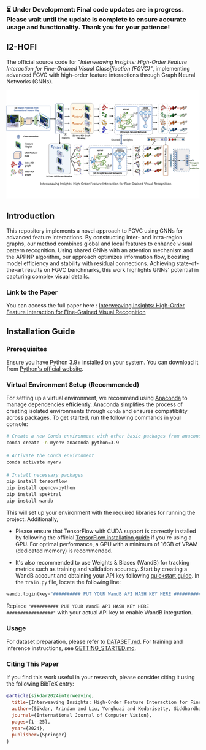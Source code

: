 

### ⏳ Under Development: Final code updates are in progress. Please wait until the update is complete to ensure accurate usage and functionality. Thank you for your patience!

## I2-HOFI
The official source code for *"Interweaving Insights: High-Order Feature Interaction for Fine-Grained Visual Classification (FGVC)"*, implementing advanced FGVC with high-order feature interactions through Graph Neural Networks (GNNs).

![Visualization of I2-HOFI](media/I2hofi_visualization.gif)

## Introduction
This repository implements a novel approach to FGVC using GNNs for advanced feature interactions. By constructing inter- and intra-region graphs, our method combines global and local features to enhance visual pattern recognition. Using shared GNNs with an attention mechanism and the APPNP algorithm, our approach optimizes information flow, boosting model efficiency and stability with residual connections. Achieving state-of-the-art results on FGVC benchmarks, this work highlights GNNs' potential in capturing complex visual details.

### Link to the Paper
You can access the full paper here : [Interweaving Insights: High-Order Feature Interaction for Fine-Grained Visual Recognition](https://link.springer.com/article/10.1007/s11263-024-02260-y)

## Installation Guide

### Prerequisites
Ensure you have Python 3.9+ installed on your system. You can download it from [Python's official website](https://www.python.org/downloads/).

### Virtual Environment Setup (Recommended)
For setting up a virtual environment, we recommend using [Anaconda](https://www.anaconda.com/download) to manage dependencies efficiently. Anaconda simplifies the process of creating isolated environments through `conda` and ensures compatibility across packages. To get started, run the following commands in your console:

```bash
# Create a new Conda environment with other basic packages from anaconda channel
conda create -n myenv anaconda python=3.9

# Activate the Conda environment
conda activate myenv

# Install necessary packages
pip install tensorflow
pip install opencv-python
pip install spektral
pip install wandb
```
This will set up your environment with the required libraries for running the project. Additionally,
- Please ensure that TensorFlow with CUDA support is correctly installed by following the official [TensorFlow installation guide](https://www.tensorflow.org/install/pip) if you're using a GPU. For optimal performance, a GPU with a minimum of 16GB of VRAM (dedicated memory) is recommended.

- It's also recommended to use Weights & Biases (WandB) for tracking metrics such as training and validation accuracy. Start by creating a WandB account and obtaining your API key following [quickstart guide](https://docs.wandb.ai/quickstart). In the `train.py` file, locate the following line:

```python
wandb.login(key="########## PUT YOUR WandB API HASH KEY HERE #################")  # WandB API key
```
Replace `"########## PUT YOUR WandB API HASH KEY HERE #################"` with your actual API key to enable WandB integration.

### Usage
For dataset preparation, please refer to [DATASET.md](datasets/DATASET.md). For training and inference instructions, see [GETTING_STARTED.md](GETTING_STARTED.md).

### Citing This Paper
If you find this work useful in your research, please consider citing it using the following BibTeX entry:

```BibTeX
@article{sikdar2024interweaving,
  title={Interweaving Insights: High-Order Feature Interaction for Fine-Grained Visual Recognition},
  author={Sikdar, Arindam and Liu, Yonghuai and Kedarisetty, Siddhardha and Zhao, Yitian and Ahmed, Amr and Behera, Ardhendu},
  journal={International Journal of Computer Vision},
  pages={1--25},
  year={2024},
  publisher={Springer}
}
```
